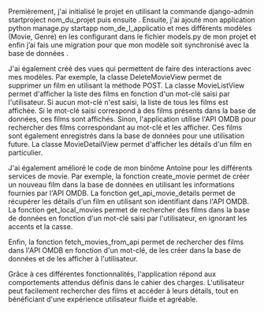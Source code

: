 Premièrement, j'ai initialisé le projet en utilisant la commande django-admin startproject nom_du_projet puis ensuite . Ensuite, j'ai ajouté mon application python manage.py startapp nom_de_l_applicatio et mes différents modèles (Movie, Genre) en les configurant dans le fichier models.py de mon projet et enfin j’ai fais une migration pour que mon modèle soit synchronisé avec la base de données .

J'ai également créé des vues qui permettent de faire des interactions avec mes modèles. Par exemple, la classe DeleteMovieView permet de supprimer un film en utilisant la méthode POST. La classe MovieListView permet d'afficher la liste des films en fonction d'un mot-clé saisi par l'utilisateur. Si aucun mot-clé n'est saisi, la liste de tous les films est affichée. Si le mot-clé saisi correspond à des films présents dans la base de données, ces films sont affichés. Sinon, l'application utilise l'API OMDB pour rechercher des films correspondant au mot-clé et les afficher. Ces films sont également enregistrés dans la base de données pour une utilisation future. La classe MovieDetailView permet d'afficher les détails d'un film en particulier.

J'ai également amélioré le code de mon binôme Antoine pour les différents services de movie. Par exemple, la fonction create_movie permet de créer un nouveau film dans la base de données en utilisant les informations fournies par l'API OMDB. La fonction get_api_movie_details permet de récupérer les détails d'un film en utilisant son identifiant dans l'API OMDB. La fonction get_local_movies permet de rechercher des films dans la base de données en fonction d'un mot-clé saisi par l'utilisateur, en ignorant les accents et la casse. 

Enfin, la fonction fetch_movies_from_api permet de rechercher des films dans l'API OMDB en fonction d'un mot-clé, de les créer dans la base de données et de les afficher à l'utilisateur.

Grâce à ces différentes fonctionnalités, l'application répond aux comportements attendus définis dans le cahier des charges. L'utilisateur peut facilement rechercher des films et accéder à leurs détails, tout en bénéficiant d'une expérience utilisateur fluide et agréable.